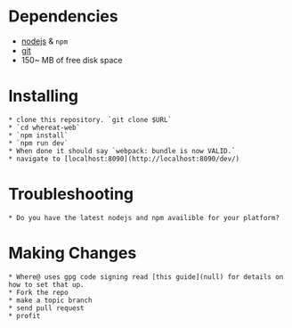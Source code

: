# Dependencies

 * [nodejs](https://nodejs.org/) & `npm`
 * [git](https://git-scm.com/)
 * 150~ MB of free disk space

# Installing
	* clone this repository. `git clone $URL`
	* `cd whereat-web`
	* `npm install`
	* `npm run dev`
	* When done it should say `webpack: bundle is now VALID.`
	* navigate to [localhost:8090](http://localhost:8090/dev/)

# Troubleshooting
	* Do you have the latest nodejs and npm availible for your platform?

# Making Changes
	* Where@ uses gpg code signing read [this guide](null) for details on how to set that up.
	* Fork the repo
	* make a topic branch
	* send pull request
	* profit